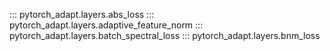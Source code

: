 ::: pytorch_adapt.layers.abs_loss
::: pytorch_adapt.layers.adaptive_feature_norm
::: pytorch_adapt.layers.batch_spectral_loss
::: pytorch_adapt.layers.bnm_loss